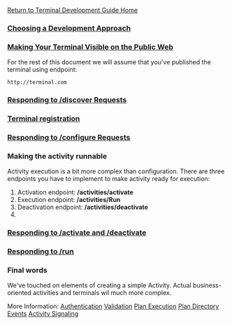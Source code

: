 
[Return to Terminal Development Guide Home](https://github.com/Fr8org/Fr8Core/blob/master/Docs/ForDevelopers/DevelopmentGuides/TerminalDevelopmentGuide.md)

### [Choosing a Development Approach](https://github.com/Fr8org/Fr8Core/blob/master/Docs/ForDevelopers/DevelopmentGuides/ChoosingADevelopmentApproach.md)


### [Making Your Terminal Visible on the Public Web](https://github.com/Fr8org/Fr8Core/blob/master/Docs/ForDevelopers/DevelopmentGuides/PublicVisibility.md)

	
For the rest of this document we will assume that you've published the terminal using endpoint: 

	http://terminal.com
    
### [Responding to /discover Requests](https://github.com/Fr8org/Fr8Core/blob/master/Docs/ForDevelopers/DevelopmentGuides/Guide-TerminalDiscovery.md)


### [Terminal registration](https://github.com/Fr8org/Fr8Core/blob/master/Docs/ForDevelopers/DevelopmentGuides/Guide-TerminalRegistration.md)

### [Responding to /configure Requests](https://github.com/Fr8org/Fr8Core/blob/master/Docs/ForDevelopers/DevelopmentGuides/Guide-ActivityConfiguration.md)

### Making the activity runnable

Activity execution is a bit more complex than configuration. There are three endpoints you have to implement to make activity ready for execution:
1. Activation endpoint: **/activities/activate**
2. Execution endpoint: **/activities/Run**
3. Deactivation endpoint: **/activities/deactivate**
4. 
### [Responding to /activate and /deactivate](https://github.com/Fr8org/Fr8Core/blob/master/Docs/ForDevelopers/DevelopmentGuides/Guide-ActivateDeactivate.md)



### [Responding to /run](https://github.com/Fr8org/Fr8Core/blob/master/Docs/ForDevelopers/DevelopmentGuides/Guide-ActivityExecution.md)

### Final words
We've touched on elements of creating a simple Activity. Actual business-oriented activities and terminals wil much more complex.

More Information:
[Authentication](https://github.com/Fr8org/Fr8Core/blob/master/Docs/ForDevelopers/OperatingConcepts/Authorization/Home.md)
[Validation](https://github.com/Fr8org/Fr8Core/blob/master/Docs/ForDevelopers/OperatingConcepts/ActivitiesValidation.md)
[Plan Execution](https://github.com/Fr8org/Fr8Core/blob/master/Docs/ForDevelopers/OperatingConcepts/PlanExecution.md)
[Plan Directory](https://github.com/Fr8org/Fr8Core/blob/master/Docs/ForDevelopers/OperatingConcepts/PlanDirectory.md)
[Events](https://github.com/Fr8org/Fr8Core/blob/master/Docs/ForDevelopers/OperatingConcepts/Events.md)
[Activity Signaling](https://github.com/Fr8org/Fr8Core/blob/master/Docs/ForDevelopers/OperatingConcepts/Signaling.md)

